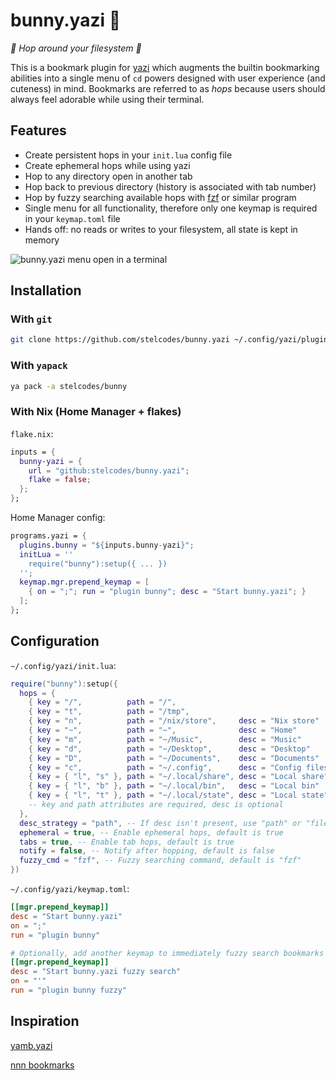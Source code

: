 # bunny.yazi 🐰

*🩷 Hop around your filesystem 🩷*

This is a bookmark plugin for [yazi](https://github.com/sxyazi/yazi) which augments the builtin bookmarking abilities into a single menu of `cd` powers designed with user experience (and cuteness) in mind. Bookmarks are referred to as *hops* because users should always feel adorable while using their terminal.

## Features

- Create persistent hops in your `init.lua` config file
- Create ephemeral hops while using yazi
- Hop to any directory open in another tab
- Hop back to previous directory (history is associated with tab number)
- Hop by fuzzy searching available hops with [fzf](https://github.com/junegunn/fzf) or similar program
- Single menu for all functionality, therefore only one keymap is required in your `keymap.toml` file
- Hands off: no reads or writes to your filesystem, all state is kept in memory

<img src="https://i.imgur.com/9OKQJUT.png" alt="bunny.yazi menu open in a terminal"/>

## Installation

### With `git`

```sh
git clone https://github.com/stelcodes/bunny.yazi ~/.config/yazi/plugins/bunny.yazi
```

### With `yapack`

```sh
ya pack -a stelcodes/bunny
```

### With Nix (Home Manager + flakes)

`flake.nix`:
```nix
inputs = {
  bunny-yazi = {
    url = "github:stelcodes/bunny.yazi";
    flake = false;
  };
};
```

Home Manager config:
```nix
programs.yazi = {
  plugins.bunny = "${inputs.bunny-yazi}";
  initLua = ''
    require("bunny"):setup({ ... })
  '';
  keymap.mgr.prepend_keymap = [
    { on = ";"; run = "plugin bunny"; desc = "Start bunny.yazi"; }
  ];
};
```

## Configuration
`~/.config/yazi/init.lua`:
```lua
require("bunny"):setup({
  hops = {
    { key = "/",          path = "/",                                    },
    { key = "t",          path = "/tmp",                                 },
    { key = "n",          path = "/nix/store",     desc = "Nix store"    },
    { key = "~",          path = "~",              desc = "Home"         },
    { key = "m",          path = "~/Music",        desc = "Music"        },
    { key = "d",          path = "~/Desktop",      desc = "Desktop"      },
    { key = "D",          path = "~/Documents",    desc = "Documents"    },
    { key = "c",          path = "~/.config",      desc = "Config files" },
    { key = { "l", "s" }, path = "~/.local/share", desc = "Local share"  },
    { key = { "l", "b" }, path = "~/.local/bin",   desc = "Local bin"    },
    { key = { "l", "t" }, path = "~/.local/state", desc = "Local state"  },
    -- key and path attributes are required, desc is optional
  },
  desc_strategy = "path", -- If desc isn't present, use "path" or "filename", default is "path"
  ephemeral = true, -- Enable ephemeral hops, default is true
  tabs = true, -- Enable tab hops, default is true
  notify = false, -- Notify after hopping, default is false
  fuzzy_cmd = "fzf", -- Fuzzy searching command, default is "fzf"
})
```

`~/.config/yazi/keymap.toml`:
```toml
[[mgr.prepend_keymap]]
desc = "Start bunny.yazi"
on = ";"
run = "plugin bunny"

# Optionally, add another keymap to immediately fuzzy search bookmarks
[[mgr.prepend_keymap]]
desc = "Start bunny.yazi fuzzy search"
on = "'"
run = "plugin bunny fuzzy"
```

## Inspiration

[yamb.yazi](https://github.com/h-hg/yamb.yazi)

[nnn bookmarks](https://github.com/jarun/nnn/wiki/Basic-use-cases#add-bookmarks)
